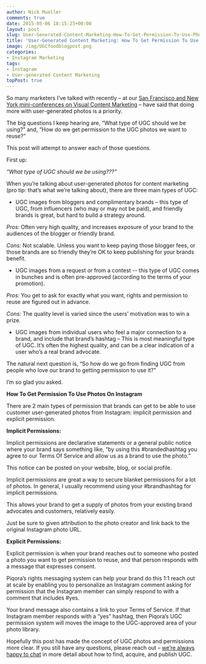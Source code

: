 ```yaml
---
author: Nick Mueller
comments: true
date: 2015-05-06 18:15:23+00:00
layout: post
slug: User-Generated-Content-Marketing-How-To-Get-Permission-To-Use-Photos-On-Instagram
title: 'User-Generated Content Marketing: How To Get Permission To Use Photos On Instagram'
image: /img/UGCfoodblogpost.png
categories: 
- Instagram Marketing
tags:
- Instagram
- User-generated Content Marketing
topPost: true
---
```


So many marketers I’ve talked with recently – at our [San Francisco and New York mini-conferences on Visual Content Marketing](https://www.youtube.com/watch?v=2DYfu5NYyPs) – have said that doing more with user-generated photos is a priority. 

The big questions I keep hearing are, “What type of UGC should we be using?” and, “How do we get permission to the UGC photos we want to reuse?”

This post will attempt to answer each of those questions.

First up:

*“What type of UGC should we be using???”*

When you’re talking about user-generated photos for content marketing (pro tip: that’s what we’re talking about), there are three main types of UGC:

- UGC images from bloggers and complimentary brands – this type of UGC, from influencers (who may or may not be paid), and friendly brands is great, but hard to build a strategy around.

*Pros:* Often very high quality, and increases exposure of your brand to the audiences of the blogger or friendly brand. 

*Cons:* Not scalable. Unless you want to keep paying those blogger fees, or those brands are so friendly they’re OK to keep publishing for your brands benefit.

- UGC images from a request or from a contest -- this type of UGC comes in bunches and is often pre-approved (according to the terms of your promotion).

*Pros:* You get to ask for exactly what you want, rights and permission to reuse are figured out in advance.

*Cons:* The quality level is varied since the users’ motivation was to win a prize.

* UGC images from individual users who feel a major connection to a brand, and include that brand’s hashtag – This is most meaningful type of UGC. It’s often the highest quality, and can be a clear indication of a user who’s a real brand advocate.

The natural next question is, “So how do we go from finding UGC from people who love our brand to getting permission to use it?”

I’m so glad you asked.

**How To Get Permission To Use Photos On Instagram**

There are 2 main types of permission that brands can get to be able to use customer user-generated photos from Instagram: implicit permission and explicit permission.

<b>Implicit Permissions:</b>

Implicit permissions are declarative statements or a general public notice where your brand says something like, “by using this #brandedhashtag you agree to our Terms Of Service and allow us as a brand to use the photo.” 

This notice can be posted on your website, blog, or social profile.

Implicit permissions are great a way to secure blanket permissions for a lot of photos. In general, I usually recommend using your #brandhashtag for implicit permissions.

This allows your brand to get a supply of photos from your existing brand advocates and customers, relatively easily. 

Just be sure to given attribution to the photo creator and link back to the original Instagram photo URL.

**Explicit Permissions:**

Explicit permission is when your brand reaches out to someone who posted a photo you want to get permission to reuse, and that person responds with a message that expresses consent.

Piqora’s rights messaging system can help your brand do this 1:1 reach out at scale by enabling you to personalize an Instagram comment asking for permission that the Instagram member can simply respond to with a comment that includes #yes<brand>. 

Your brand message also contains a link to your Terms of Service. If that Instagram member responds with a “yes<brand>” hashtag, then Piqora’s UGC permission system will moves the image to the UGC-approved area of your photo library.

Hopefully this post has made the concept of UGC photos and permissions more clear. If you still have any questions, please reach out – [we’re always happy to chat](http://www.piqora.com/get-a-demo/) in more detail about how to find, acquire, and publish UGC.
